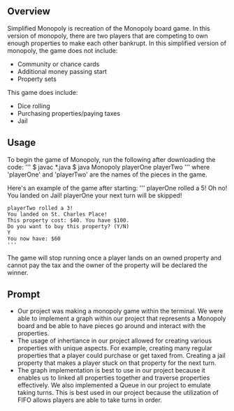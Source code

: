 ## Overview
Simplified Monopoly is recreation of the Monopoly board game. In this version of monopoly, there are two players that are competing to own enough properties to make each other bankrupt. In this simplified version of monopoly, the game does not include:

* Community or chance cards
* Additional money passing start
* Property sets

This game does include:

* Dice rolling
* Purchasing properties/paying taxes
* Jail

## Usage
To begin the game of Monopoly, run the following after downloading the code:
    '''
    $ javac *.java
    $ java Monopoly playerOne playerTwo
    '''
where 'playerOne' and 'playerTwo' are the names of the pieces in the game.

Here's an example of the game after starting:
    '''
    playerOne rolled a 5!
    Oh no! You landed on Jail!
    playerOne your next turn will be skipped!

    playerTwo rolled a 3!
    You landed on St. Charles Place!
    This property cost: $40. You have $100.
    Do you want to buy this property? (Y/N)
    Y
    You now have: $60
    '''
The game will stop running once a player lands on an owned property and cannot pay the tax and the owner of the property will be declared the winner.

## Prompt
- Our project was making a monopoly game within the terminal. We were able to implement a graph within our project that represents a Monopoly board and be able to have pieces go around and interact with the properties.
- The usage of inhertiance in our project allowed for creating various properties with unique aspects. For example, creating many regular properties that a player could purchase or get taxed from. Creating a jail property that makes a player stuck on that property for the next turn.
- The graph implementation is best to use in our project because it enables us to linked all properties together and traverse properties effectively. We also implemented a Queue in our project to emulate taking turns. This is best used in our project because the utilization of FIFO allows players are able to take turns in order.
